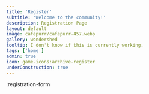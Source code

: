 ```yaml
---
title: 'Register'
subtitle: 'Welcome to the community!'
description: Registration Page
layout: default
image: cafepurr/cafepurr-457.webp
gallery: wondershed
tooltip: I don't know if this is currently working.
tags: ['home']
admin: true
icon: game-icons:archive-register
underConstruction: true
---
```


:registration-form